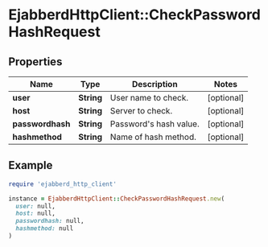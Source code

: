 # EjabberdHttpClient::CheckPasswordHashRequest

## Properties

| Name | Type | Description | Notes |
| ---- | ---- | ----------- | ----- |
| **user** | **String** | User name to check. | [optional] |
| **host** | **String** | Server to check. | [optional] |
| **passwordhash** | **String** | Password&#39;s hash value. | [optional] |
| **hashmethod** | **String** | Name of hash method. | [optional] |

## Example

```ruby
require 'ejabberd_http_client'

instance = EjabberdHttpClient::CheckPasswordHashRequest.new(
  user: null,
  host: null,
  passwordhash: null,
  hashmethod: null
)
```

